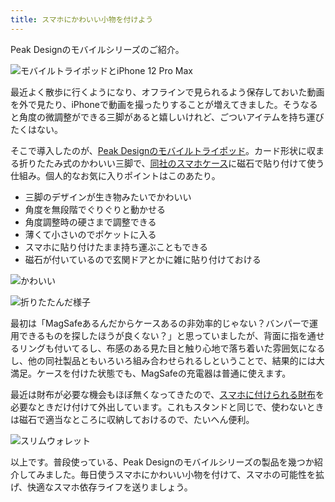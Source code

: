 ```yaml
---
title: スマホにかわいい小物を付けよう
---
```

Peak Designのモバイルシリーズのご紹介。

![](https://lh3.googleusercontent.com/XAX-kIg5oB0IIhVOvxshq8qELiSNkoqCAQXUziGY6ToqOOlOsb0vYrU9dOvIOrW9nVPJoNjaHcicDAj8Zf7HenIPMP5k-rdkYnlRmDppd4t8wpw-b3cEmS6MXcGQwXWzB61rYpu-zj-DmMJeLh9DSI2nEnfDwhVmqGOMelNllooJMJsEbtqnpr-U "モバイルトライポッドとiPhone 12 Pro Max")

最近よく散歩に行くようになり、オフラインで見られるよう保存しておいた動画を外で見たり、iPhoneで動画を撮ったりすることが増えてきました。そうなると角度の微調整ができる三脚があると嬉しいけれど、ごついアイテムを持ち運びたくはない。

そこで導入したのが、[Peak Designのモバイルトライポッド](https://www.amazon.co.jp/dp/B09FRZPLL3)。カード形状に収まる折りたたみ式のかわいい三脚で、[同社のスマホケース](https://www.amazon.co.jp/dp/B09FP3HP7Z?)に磁石で貼り付けて使う仕組み。個人的なお気に入りポイントはこのあたり。

*   三脚のデザインが生き物みたいでかわいい
*   角度を無段階でぐりぐりと動かせる
*   角度調整時の硬さまで調整できる
*   薄くて小さいのでポケットに入る
*   スマホに貼り付けたまま持ち運ぶこともできる
*   磁石が付いているので玄関ドアとかに雑に貼り付けておける

![](https://lh4.googleusercontent.com/bIYLZKVdO8AtaFXxyndRfIsavVuf1tyyM1CPmxnpPKTB1500KSFKxAji0aqTIFRloDmwpaOBBEuReMo4dNJD0Gvc8m2YTlCwIB5qBy4Ky1OUICIDSW8lov5vY7f1VAia7ewL8rXGOJwNVXqU7P0dLFPLrXQtyhGSMicJbs1ToCr96UluqXODfGHN "かわいい")

![](https://lh6.googleusercontent.com/YkmiAY6NICQ2_Ikij0d4pUP-ZgT9-c9GVDc6NfaOQvMVKXMhYJUKA5vDu7xNc9rvH1h9Nb0iYVG3B9c9jFVkM0ULgz0QPRtjS5-sP-KAigGenbUUiR24IKYU9g_2ueTn78z2zWZGWG6lAMpVd1a0g9lVbcqW2sfCtuogFnbCDrJhiEM5BKpt84xW "折りたたんだ様子")

最初は「MagSafeあるんだからケースあるの非効率的じゃない？バンパーで運用できるものを探したほうが良くない？」と思っていましたが、背面に指を通せるリングも付いてるし、布感のある見た目と触り心地で落ち着いた雰囲気になるし、他の同社製品ともいろいろ組み合わせられるしということで、結果的には大満足。ケースを付けた状態でも、MagSafeの充電器は普通に使えます。

最近は財布が必要な機会もほぼ無くなってきたので、[スマホに付けられる財布](https://www.amazon.co.jp/dp/B09FSGW671)を必要なときだけ付けて外出しています。これもスタンドと同じで、使わないときは磁石で適当なところに収納しておけるので、たいへん便利。

![](https://lh5.googleusercontent.com/7PhRRWh58RcvmGiCFuSEPsQL0Qz6-sng604ABvgGsT-z-hWcNfJGXWTBUNgDbpfM0vuzKdZkRLksrR-vRDUp2UKqalelERYS2Vnxg7fl3VeTEQ_0B_sHsHY62BWoJtRRKiFgAenxSnDtHPxOqbSa13oLf8zR7w-1TO4H6x74eoVAclAQCjBG8OVj "スリムウォレット")

以上です。普段使っている、Peak Designのモバイルシリーズの製品を幾つか紹介してみました。毎日使うスマホにかわいい小物を付けて、スマホの可能性を拡げ、快適なスマホ依存ライフを送りましょう。
